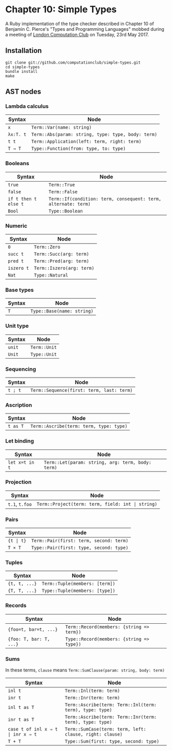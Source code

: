 # Chapter 10: Simple Types

A Ruby implementation of the type checker described in Chapter 10 of Benjamin
C. Pierce's "Types and Programming Languages" mobbed during a meeting of
[London Computation Club](http://london.computation.club) on Tuesday, 23rd May
2017.


## Installation

    git clone git://github.com/computationclub/simple-types.git
    cd simple-types
    bundle install
    make


## AST nodes

### Lambda calculus

| Syntax    | Node                                               |
| --------- | -------------------------------------------------- |
| `x`       | `Term::Var(name: string)`                          |
| `λx:T. t` | `Term::Abs(param: string, type: type, body: term)` |
| `t t`     | `Term::Application(left: term, right: term)`       |
| `T → T`   | `Type::Function(from: type, to: type)`             |

### Booleans

| Syntax               | Node                                                           |
| -------------------- | -------------------------------------------------------------- |
| `true`               | `Term::True`                                                   |
| `false`              | `Term::False`                                                  |
| `if t then t else t` | `Term::If(condition: term, consequent: term, alternate: term)` |
| `Bool`               | `Type::Boolean`                                                |

### Numeric

| Syntax     | Node                      |
| ---------- | ------------------------- |
| `0`        | `Term::Zero`              |
| `succ t`   | `Term::Succ(arg: term)`   |
| `pred t`   | `Term::Pred(arg: term)`   |
| `iszero t` | `Term::Iszero(arg: term)` |
| `Nat`      | `Type::Natural`           |

### Base types

| Syntax | Node                       |
| ------ | -------------------------- |
| `T`    | `Type::Base(name: string)` |

### Unit type

| Syntax | Node         |
| ------ | ------------ |
| `unit` | `Term::Unit` |
| `Unit` | `Type::Unit` |

### Sequencing

| Syntax  | Node                                      |
| ------- | ----------------------------------------- |
| `t ; t` | `Term::Sequence(first: term, last: term)` |

### Ascription

| Syntax   | Node                                    |
| -------- | --------------------------------------- |
| `t as T` | `Term::Ascribe(term: term, type: type)` |

### Let binding

| Syntax         | Node                                              |
| -------------- | ------------------------------------------------- |
| `let x=t in t` | `Term::Let(param: string, arg: term, body: term)` |

### Projection

| Syntax         | Node                                              |
| -------------- | ------------------------------------------------- |
| `t.1`, `t.foo` | `Term::Project(term: term, field: int \| string)` |

### Pairs

| Syntax     | Node                                    |
| ---------- | --------------------------------------- |
| `{t \| t}` | `Term::Pair(first: term, second: term)` |
| `T × T`    | `Type::Pair(first: type, second: type)` |

### Tuples

| Syntax        | Node                           |
| ------------- | ------------------------------ |
| `{t, t, ...}` | `Term::Tuple(members: [term])` |
| `{T, T, ...}` | `Type::Tuple(members: [type])` |

### Records

| Syntax                  | Node                                      |
| ----------------------- | ----------------------------------------- |
| `{foo=t, bar=t, ...}`   | `Term::Record(members: {string => term})` |
| `{foo: T, bar: T, ...}` | `Type::Record(members: {string => type})` |

### Sums

In these terms, `clause` means `Term::SumClause(param: string, body: term)`

| Syntax                             | Node                                                     |
| ---------------------------------- | -------------------------------------------------------- |
| `inl t`                            | `Term::Inl(term: term)`                                  |
| `inr t`                            | `Term::Inr(term: term)`                                  |
| `inl t as T`                       | `Term::Ascribe(term: Term::Inl(term: term), type: type)` |
| `inr t as T`                       | `Term::Ascribe(term: Term::Inr(term: term), type: type)` |
| `case t of inl x ⇒ t \| inr x ⇒ t` | `Term::SumCase(term: term, left: clause, right: clause)` |
| `T + T`                            | `Type::Sum(first: type, second: type)`                   |
